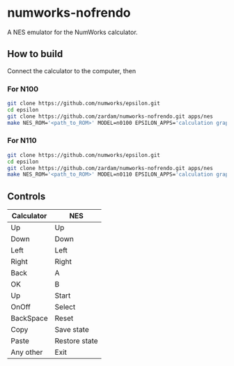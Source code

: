 # numworks-nofrendo

A NES emulator for the NumWorks calculator.

## How to build

Connect the calculator to the computer, then

### For N100

```bash
git clone https://github.com/numworks/epsilon.git
cd epsilon
git clone https://github.com/zardam/numworks-nofrendo.git apps/nes
make NES_ROM='<path_to_ROM>' MODEL=n0100 EPSILON_APPS='calculation graph code statistics probability solver sequence regression settings nes' epsilon_flash
```

### For N110

```bash
git clone https://github.com/numworks/epsilon.git
cd epsilon
git clone https://github.com/zardam/numworks-nofrendo.git apps/nes
make NES_ROM='<path_to_ROM>' MODEL=n0110 EPSILON_APPS='calculation graph code statistics probability solver sequence regression settings nes' epsilon_flash
```

## Controls

| Calculator | NES           |
|------------|---------------|
| Up         | Up            |
| Down       | Down          |
| Left       | Left          |
| Right      | Right         |
| Back       | A             |
| OK         | B             |
| Up         | Start         |
| OnOff      | Select        |
| BackSpace  | Reset         |
| Copy       | Save state    |
| Paste      | Restore state |
| Any other  | Exit          |
